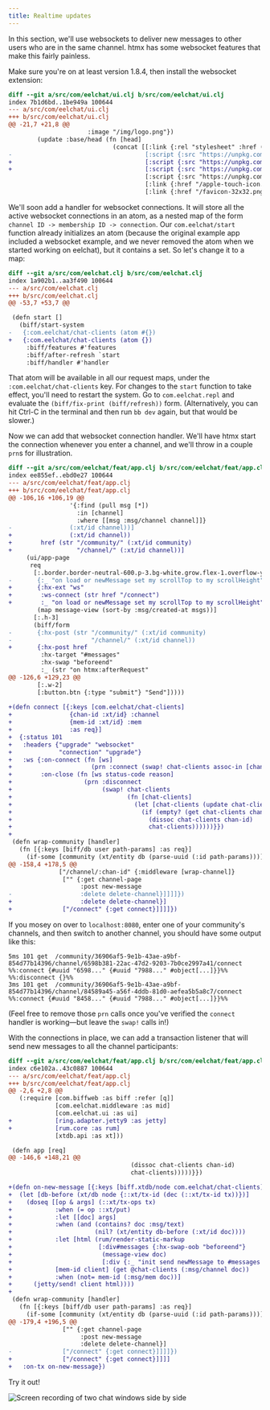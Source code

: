 ```yaml
---
title: Realtime updates
---
```


In this section, we'll use websockets to deliver new messages to other users
who are in the same channel. htmx has some websocket features that make this
fairly painless.

Make sure you're on at least version 1.8.4, then install the websocket extension:

```diff
diff --git a/src/com/eelchat/ui.clj b/src/com/eelchat/ui.clj
index 7b1d6bd..1be949a 100644
--- a/src/com/eelchat/ui.clj
+++ b/src/com/eelchat/ui.clj
@@ -21,7 +21,8 @@
                      :image "/img/logo.png"})
        (update :base/head (fn [head]
                             (concat [[:link {:rel "stylesheet" :href (css-path)}]
-                                     [:script {:src "https://unpkg.com/htmx.org@1.6.1"}]
+                                     [:script {:src "https://unpkg.com/htmx.org@1.8.4"}]
+                                     [:script {:src "https://unpkg.com/htmx.org@1.8.4/dist/ext/ws.js"}]
                                      [:script {:src "https://unpkg.com/hyperscript.org@0.9.3"}]
                                      [:link {:href "/apple-touch-icon.png", :sizes "180x180", :rel "apple-touch-icon"}]
                                      [:link {:href "/favicon-32x32.png", :sizes "32x32", :type "image/png", :rel "icon"}]
```

We'll soon add a handler for websocket connections. It will store all the
active websocket connections in an atom, as a nested map of the form
`channel ID -> membership ID -> connection`. Our `com.eelchat/start` function
already initializes an atom (because the original example app included a
websocket example, and we never removed the atom when we started working on
eelchat), but it contains a set. So let's change it to a map:

```diff
diff --git a/src/com/eelchat.clj b/src/com/eelchat.clj
index 1a902b1..aa3f490 100644
--- a/src/com/eelchat.clj
+++ b/src/com/eelchat.clj
@@ -53,7 +53,7 @@

 (defn start []
   (biff/start-system
-   {:com.eelchat/chat-clients (atom #{})
+   {:com.eelchat/chat-clients (atom {})
     :biff/features #'features
     :biff/after-refresh `start
     :biff/handler #'handler
```

That atom will be available in all our request maps, under the
`:com.eelchat/chat-clients` key. For changes to the `start` function to take
effect, you'll need to restart the system. Go to `com.eelchat.repl` and
evaluate the `(biff/fix-print (biff/refresh))` form. (Alternatively, you can
hit Ctrl-C in the terminal and then run `bb dev` again, but that would be
slower.)

Now we can add that websocket connection handler. We'll have htmx start the
connection whenever you enter a channel, and we'll throw in a couple `prn`s for
illustration.

```diff
diff --git a/src/com/eelchat/feat/app.clj b/src/com/eelchat/feat/app.clj
index ee855ef..ebd0e27 100644
--- a/src/com/eelchat/feat/app.clj
+++ b/src/com/eelchat/feat/app.clj
@@ -106,16 +106,19 @@
                 '{:find (pull msg [*])
                   :in [channel]
                   :where [[msg :msg/channel channel]]}
-                (:xt/id channel))]
+                (:xt/id channel))
+        href (str "/community/" (:xt/id community)
+                  "/channel/" (:xt/id channel))]
     (ui/app-page
      req
       [:.border.border-neutral-600.p-3.bg-white.grow.flex-1.overflow-y-auto#messages
-       {:_ "on load or newMessage set my scrollTop to my scrollHeight"}
+       {:hx-ext "ws"
+        :ws-connect (str href "/connect")
+        :_ "on load or newMessage set my scrollTop to my scrollHeight"}
        (map message-view (sort-by :msg/created-at msgs))]
       [:.h-3]
       (biff/form
-       {:hx-post (str "/community/" (:xt/id community)
-                      "/channel/" (:xt/id channel))
+       {:hx-post href
         :hx-target "#messages"
         :hx-swap "beforeend"
         :_ (str "on htmx:afterRequest"
@@ -126,6 +129,23 @@
        [:.w-2]
        [:button.btn {:type "submit"} "Send"]))))
 
+(defn connect [{:keys [com.eelchat/chat-clients]
+                {chan-id :xt/id} :channel
+                {mem-id :xt/id} :mem
+                :as req}]
+  {:status 101
+   :headers {"upgrade" "websocket"
+             "connection" "upgrade"}
+   :ws {:on-connect (fn [ws]
+                      (prn :connect (swap! chat-clients assoc-in [chan-id mem-id] ws)))
+        :on-close (fn [ws status-code reason]
+                    (prn :disconnect
+                         (swap! chat-clients
+                                (fn [chat-clients]
+                                  (let [chat-clients (update chat-clients chan-id dissoc mem-id)]
+                                    (if (empty? (get chat-clients chan-id))
+                                      (dissoc chat-clients chan-id)
+                                      chat-clients))))))}})
+
 (defn wrap-community [handler]
   (fn [{:keys [biff/db user path-params] :as req}]
     (if-some [community (xt/entity db (parse-uuid (:id path-params)))]
@@ -158,4 +178,5 @@
              ["/channel/:chan-id" {:middleware [wrap-channel]}
               ["" {:get channel-page
                    :post new-message
-                   :delete delete-channel}]]]]})
+                   :delete delete-channel}]
+              ["/connect" {:get connect}]]]]})
```

If you mosey on over to `localhost:8080`, enter one of your community's
channels, and then switch to another channel, you should have some output like
this:

```plaintext
5ms 101 get  /community/36906af5-9e1b-43ae-a9bf-854d77b14396/channel/6598b381-22ac-47d2-9203-7b0ce2997a41/connect
%%:connect {#uuid "6598..." {#uuid "7988..." #object[...]}}%%
%%:disconnect {}%%
3ms 101 get  /community/36906af5-9e1b-43ae-a9bf-854d77b14396/channel/84589a45-a56f-4ddb-81d0-aefea5b5a8c7/connect
%%:connect {#uuid "8458..." {#uuid "7988..." #object[...]}}%%
```

(Feel free to remove those `prn` calls once you've verified the `connect`
handler is working—but leave the `swap!` calls in!)

With the connections in place, we can add a transaction listener that will
send new messages to all the channel participants:

```diff
diff --git a/src/com/eelchat/feat/app.clj b/src/com/eelchat/feat/app.clj
index c6e102a..43c0887 100644
--- a/src/com/eelchat/feat/app.clj
+++ b/src/com/eelchat/feat/app.clj
@@ -2,6 +2,8 @@
   (:require [com.biffweb :as biff :refer [q]]
             [com.eelchat.middleware :as mid]
             [com.eelchat.ui :as ui]
+            [ring.adapter.jetty9 :as jetty]
+            [rum.core :as rum]
             [xtdb.api :as xt]))

 (defn app [req]
@@ -146,6 +148,21 @@
                                  (dissoc chat-clients chan-id)
                                  chat-clients)))))}})

+(defn on-new-message [{:keys [biff.xtdb/node com.eelchat/chat-clients]} tx]
+  (let [db-before (xt/db node {::xt/tx-id (dec (::xt/tx-id tx))})]
+    (doseq [[op & args] (::xt/tx-ops tx)
+            :when (= op ::xt/put)
+            :let [[doc] args]
+            :when (and (contains? doc :msg/text)
+                       (nil? (xt/entity db-before (:xt/id doc))))
+            :let [html (rum/render-static-markup
+                        [:div#messages {:hx-swap-oob "beforeend"}
+                         (message-view doc)
+                         [:div {:_ "init send newMessage to #messages then remove me"}]])]
+            [mem-id client] (get @chat-clients (:msg/channel doc))
+            :when (not= mem-id (:msg/mem doc))]
+      (jetty/send! client html))))
+
 (defn wrap-community [handler]
   (fn [{:keys [biff/db user path-params] :as req}]
     (if-some [community (xt/entity db (parse-uuid (:id path-params)))]
@@ -179,4 +196,5 @@
               ["" {:get channel-page
                    :post new-message
                    :delete delete-channel}]
-              ["/connect" {:get connect}]]]]})
+              ["/connect" {:get connect}]]]]
+   :on-tx on-new-message})
```

Try it out!

![Screen recording of two chat windows side by side](/img/tutorial/chat-demo.gif)
